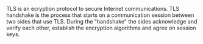 TLS is an ecryption protocol to secure Internet communications.
TLS handshake is the process that starts on a communication session between two sides that use TLS.
During the "handshake" the sides acknowledge and verify each other, establish the encryption algorithms
and agree on session keys.
